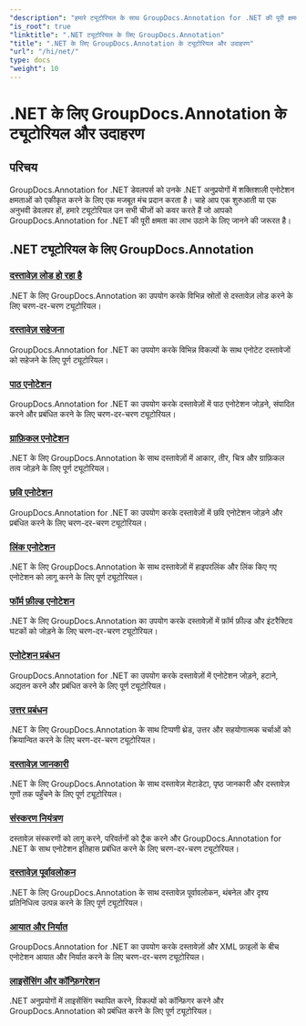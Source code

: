 ```yaml
---
"description": "हमारे ट्यूटोरियल के साथ GroupDocs.Annotation for .NET की पूरी क्षमता को अनलॉक करें। सहजता से एकीकृत करें, सहयोग बढ़ाएँ और वर्कफ़्लो को सरल बनाएँ।"
"is_root": true
"linktitle": ".NET ट्यूटोरियल के लिए GroupDocs.Annotation"
"title": ".NET के लिए GroupDocs.Annotation के ट्यूटोरियल और उदाहरण"
"url": "/hi/net/"
type: docs
"weight": 10
---
```


# .NET के लिए GroupDocs.Annotation के ट्यूटोरियल और उदाहरण

## परिचय

GroupDocs.Annotation for .NET डेवलपर्स को उनके .NET अनुप्रयोगों में शक्तिशाली एनोटेशन क्षमताओं को एकीकृत करने के लिए एक मजबूत मंच प्रदान करता है। चाहे आप एक शुरुआती या एक अनुभवी डेवलपर हों, हमारे ट्यूटोरियल उन सभी चीजों को कवर करते हैं जो आपको GroupDocs.Annotation for .NET की पूरी क्षमता का लाभ उठाने के लिए जानने की जरूरत है।

## .NET ट्यूटोरियल के लिए GroupDocs.Annotation
### [दस्तावेज़ लोड हो रहा है](./document-loading)
.NET के लिए GroupDocs.Annotation का उपयोग करके विभिन्न स्रोतों से दस्तावेज़ लोड करने के लिए चरण-दर-चरण ट्यूटोरियल।

### [दस्तावेज़ सहेजना](./document-saving)
GroupDocs.Annotation for .NET का उपयोग करके विभिन्न विकल्पों के साथ एनोटेट दस्तावेजों को सहेजने के लिए पूर्ण ट्यूटोरियल।

### [पाठ एनोटेशन](./text-annotations)
GroupDocs.Annotation for .NET का उपयोग करके दस्तावेज़ों में पाठ एनोटेशन जोड़ने, संपादित करने और प्रबंधित करने के लिए चरण-दर-चरण ट्यूटोरियल।

### [ग्राफ़िकल एनोटेशन](./graphical-annotations)
.NET के लिए GroupDocs.Annotation के साथ दस्तावेज़ों में आकार, तीर, चित्र और ग्राफ़िकल तत्व जोड़ने के लिए पूर्ण ट्यूटोरियल।

### [छवि एनोटेशन](./image-annotations)
GroupDocs.Annotation for .NET का उपयोग करके दस्तावेज़ों में छवि एनोटेशन जोड़ने और प्रबंधित करने के लिए चरण-दर-चरण ट्यूटोरियल।

### [लिंक एनोटेशन](./link-annotations)
.NET के लिए GroupDocs.Annotation के साथ दस्तावेज़ों में हाइपरलिंक और लिंक किए गए एनोटेशन को लागू करने के लिए पूर्ण ट्यूटोरियल।

### [फॉर्म फ़ील्ड एनोटेशन](./form-field-annotations)
.NET के लिए GroupDocs.Annotation का उपयोग करके दस्तावेज़ों में फ़ॉर्म फ़ील्ड और इंटरैक्टिव घटकों को जोड़ने के लिए चरण-दर-चरण ट्यूटोरियल।

### [एनोटेशन प्रबंधन](./annotation-management)
GroupDocs.Annotation for .NET का उपयोग करके दस्तावेज़ों में एनोटेशन जोड़ने, हटाने, अद्यतन करने और प्रबंधित करने के लिए पूर्ण ट्यूटोरियल।

### [उत्तर प्रबंधन](./reply-management)
.NET के लिए GroupDocs.Annotation के साथ टिप्पणी थ्रेड, उत्तर और सहयोगात्मक चर्चाओं को क्रियान्वित करने के लिए चरण-दर-चरण ट्यूटोरियल।

### [दस्तावेज़ जानकारी](./document-information)
.NET के लिए GroupDocs.Annotation के साथ दस्तावेज़ मेटाडेटा, पृष्ठ जानकारी और दस्तावेज़ गुणों तक पहुँचने के लिए पूर्ण ट्यूटोरियल।

### [संस्करण नियंत्रण](./version-control)
दस्तावेज़ संस्करणों को लागू करने, परिवर्तनों को ट्रैक करने और GroupDocs.Annotation for .NET के साथ एनोटेशन इतिहास प्रबंधित करने के लिए चरण-दर-चरण ट्यूटोरियल।

### [दस्तावेज़ पूर्वावलोकन](./document-preview)
.NET के लिए GroupDocs.Annotation के साथ दस्तावेज़ पूर्वावलोकन, थंबनेल और दृश्य प्रतिनिधित्व उत्पन्न करने के लिए पूर्ण ट्यूटोरियल।

### [आयात और निर्यात](./import-and-export)
GroupDocs.Annotation for .NET का उपयोग करके दस्तावेज़ों और XML फ़ाइलों के बीच एनोटेशन आयात और निर्यात करने के लिए चरण-दर-चरण ट्यूटोरियल।

### [लाइसेंसिंग और कॉन्फ़िगरेशन](./licensing-and-configuration)
.NET अनुप्रयोगों में लाइसेंसिंग स्थापित करने, विकल्पों को कॉन्फ़िगर करने और GroupDocs.Annotation को प्रबंधित करने के लिए पूर्ण ट्यूटोरियल।